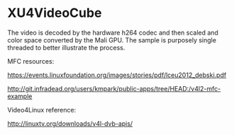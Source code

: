 # XU4VideoCube
The video is decoded by the hardware h264 codec and then scaled and color space converted by the Mali GPU. The sample is purposely single threaded to better illustrate the process.

MFC resources:

https://events.linuxfoundation.org/images/stories/pdf/lceu2012_debski.pdf

http://git.infradead.org/users/kmpark/public-apps/tree/HEAD:/v4l2-mfc-example


Video4Linux reference:

http://linuxtv.org/downloads/v4l-dvb-apis/
